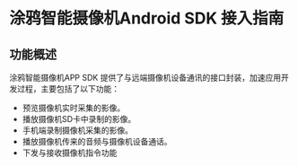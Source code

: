 # 涂鸦智能摄像机Android SDK 接入指南

## 功能概述

涂鸦智能摄像机APP SDK 提供了与远端摄像机设备通讯的接口封装，加速应用开发过程，主要包括了以下功能：

- 预览摄像机实时采集的影像。
- 播放摄像机SD卡中录制的影像。
- 手机端录制摄像机采集的影像。
- 播放摄像机传来的音频与摄像机设备通话。
- 下发与接收摄像机指令功能

